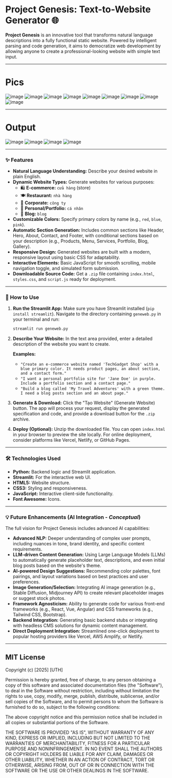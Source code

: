 # Project Genesis: Text-to-Website Generator 🌐

**Project Genesis** is an innovative tool that transforms natural language descriptions into a fully functional static website. Powered by intelligent parsing and code generation, it aims to democratize web development by allowing anyone to create a professional-looking website with simple text input.

---
# Pics
![image](https://github.com/user-attachments/assets/c60ad434-0b17-43b2-990d-9ea5db8a46b2)
![image](https://github.com/user-attachments/assets/b34367f4-105e-4330-86b8-d8e7250f1cd5)
![image](https://github.com/user-attachments/assets/6ce1a2bf-836c-48e5-81f1-b59b8f7e936b)
![image](https://github.com/user-attachments/assets/df1769d9-054f-46d5-8601-47c70ef00b8d)
![image](https://github.com/user-attachments/assets/759ac7b5-16da-4726-86d1-bad7a5e7a35f)
![image](https://github.com/user-attachments/assets/494f5cca-144c-4087-85f5-01f52e5bc419)
![image](https://github.com/user-attachments/assets/982b67a5-cd72-40f6-849d-1520a72888c0)
![image](https://github.com/user-attachments/assets/f9cb2cf7-f783-4269-8477-883671042bf7)
![image](https://github.com/user-attachments/assets/6403dee7-24a9-437b-8fc4-0ddc9ab3148b)

---
# Output
![image](https://github.com/user-attachments/assets/f623e071-83b2-4b58-aa29-89f653448478)
![image](https://github.com/user-attachments/assets/d478e125-c2eb-40b7-b26b-2be29791f0c3)
![image](https://github.com/user-attachments/assets/07c394f0-ade2-4da9-96fe-8e3cf4e5c798)
![image](https://github.com/user-attachments/assets/e7a35756-38ff-414d-8b50-beb25270744d)

---
### ✨ Features

* **Natural Language Understanding:** Describe your desired website in plain English.
* **Dynamic Website Types:** Generate websites for various purposes:
    * 🛍️ **E-commerce:** `cửa hàng` (store)
    * 🍽️ **Restaurant:** `nhà hàng`
    * 🏢 **Corporate:** `công ty`
    * 👤 **Personal/Portfolio:** `cá nhân`
    * 📝 **Blog:** `blog`
* **Customizable Colors:** Specify primary colors by name (e.g., `red`, `blue`, `pink`).
* **Automatic Section Generation:** Includes common sections like Header, Hero, About, Contact, and Footer, with conditional sections based on your description (e.g., Products, Menu, Services, Portfolio, Blog, Gallery).
* **Responsive Design:** Generated websites are built with a modern, responsive layout using basic CSS for adaptability.
* **Interactive Elements:** Basic JavaScript for smooth scrolling, mobile navigation toggle, and simulated form submission.
* **Downloadable Source Code:** Get a `.zip` file containing `index.html`, `styles.css`, and `script.js` ready for deployment.

---

### 🚀 How to Use

1.  **Run the Streamlit App:**
    Make sure you have Streamlit installed (`pip install streamlit`).
    Navigate to the directory containing `geneweb.py` in your terminal and run:
    ```bash
    streamlit run geneweb.py
    ```
2.  **Describe Your Website:**
    In the text area provided, enter a detailed description of the website you want to create.

    **Examples:**
    * `"Create an e-commerce website named 'TechGadget Shop' with a blue primary color. It needs product pages, an about section, and a contact form."`
    * `"I want a personal portfolio site for 'Jane Doe' in purple. Include a portfolio section and a contact page."`
    * `"Build a blog called 'My Travel Adventures' with a green theme. I need a blog posts section and an about page."`
3.  **Generate & Download:**
    Click the "Tạo Website" (Generate Website) button. The app will process your request, display the generated specification and code, and provide a download button for the `.zip` archive.
4.  **Deploy (Optional):**
    Unzip the downloaded file. You can open `index.html` in your browser to preview the site locally. For online deployment, consider platforms like Vercel, Netlify, or GitHub Pages.

---

### 🛠️ Technologies Used

* **Python:** Backend logic and Streamlit application.
* **Streamlit:** For the interactive web UI.
* **HTML5:** Website structure.
* **CSS3:** Styling and responsiveness.
* **JavaScript:** Interactive client-side functionality.
* **Font Awesome:** Icons.

---

### 💡 Future Enhancements (AI Integration - *Conceptual*)

The full vision for Project Genesis includes advanced AI capabilities:

* **Advanced NLP:** Deeper understanding of complex user prompts, including nuances in tone, brand identity, and specific content requirements.
* **LLM-driven Content Generation:** Using Large Language Models (LLMs) to automatically generate placeholder text, descriptions, and even initial blog posts based on the website's theme.
* **AI-powered Design Suggestions:** Recommending color palettes, font pairings, and layout variations based on best practices and user preferences.
* **Image Generation/Selection:** Integrating AI image generation (e.g., Stable Diffusion, Midjourney API) to create relevant placeholder images or suggest stock photos.
* **Framework Agnosticism:** Ability to generate code for various front-end frameworks (e.g., React, Vue, Angular) and CSS frameworks (e.g., Tailwind CSS, Bootstrap).
* **Backend Integration:** Generating basic backend stubs or integrating with headless CMS solutions for dynamic content management.
* **Direct Deployment Integration:** Streamlined one-click deployment to popular hosting providers like Vercel, AWS Amplify, or Netlify.

---

## MIT License

Copyright (c) [2025] [UTH]

Permission is hereby granted, free of charge, to any person obtaining a copy
of this software and associated documentation files (the "Software"), to deal
in the Software without restriction, including without limitation the rights
to use, copy, modify, merge, publish, distribute, sublicense, and/or sell
copies of the Software, and to permit persons to whom the Software is
furnished to do so, subject to the following conditions:

The above copyright notice and this permission notice shall be included in all
copies or substantial portions of the Software.

THE SOFTWARE IS PROVIDED "AS IS", WITHOUT WARRANTY OF ANY KIND, EXPRESS OR
IMPLIED, INCLUDING BUT NOT LIMITED TO THE WARRANTIES OF MERCHANTABILITY,
FITNESS FOR A PARTICULAR PURPOSE AND NONINFRINGEMENT. IN NO EVENT SHALL THE
AUTHORS OR COPYRIGHT HOLDERS BE LIABLE FOR ANY CLAIM, DAMAGES OR OTHER
LIABILITY, WHETHER IN AN ACTION OF CONTRACT, TORT OR OTHERWISE, ARISING FROM,
OUT OF OR IN CONNECTION WITH THE SOFTWARE OR THE USE OR OTHER DEALINGS IN THE
SOFTWARE.
